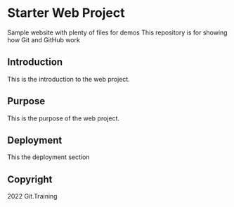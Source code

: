 # Starter Web Project

Sample website with plenty of files for demos
This repository is for showing how Git and GitHub work

## Introduction

This is the introduction to the web project.

## Purpose

This is the purpose of the web project.

## Deployment

This the deployment section

## Copyright

2022 Git.Training